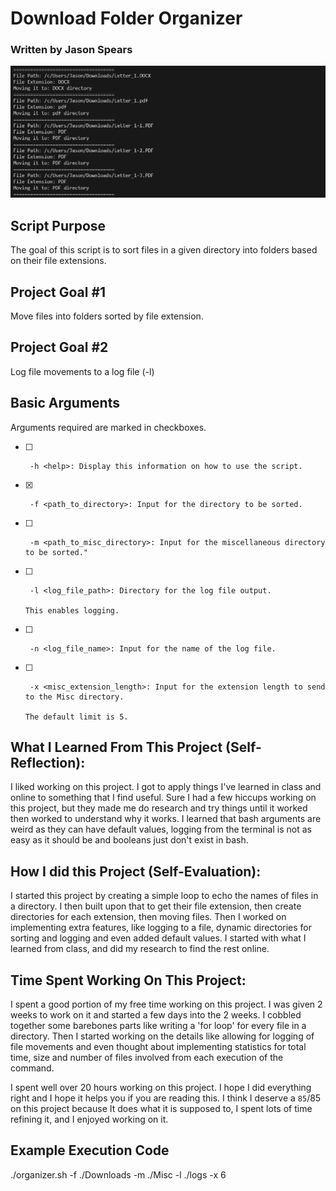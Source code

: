 # Download Folder Organizer

### Written by Jason Spears

![Sorting in action](screenshot.png)

## Script Purpose

The goal of this script is to sort files in a given directory into folders based on their file extensions.

## Project Goal #1

Move files into folders sorted by file extension.

## Project Goal #2

Log file movements to a log file (-l)

## Basic Arguments

Arguments required are marked in checkboxes.

- [ ]      -h <help>: Display this information on how to use the script.
- [x]      -f <path_to_directory>: Input for the directory to be sorted.
- [ ]      -m <path_to_misc_directory>: Input for the miscellaneous directory to be sorted."
- [ ]      -l <log_file_path>: Directory for the log file output.
                                                                                                                                                                                                                  This enables logging.
- [ ]      -n <log_file_name>: Input for the name of the log file.
- [ ]      -x <misc_extension_length>: Input for the extension length to send to the Misc directory.
                                                                                                                                                                                                                  The default limit is 5.

<!-- ### Statistics

- [ ]      -s <statistics>: Echoes the following statistics:

  - [ ]      -sN = Display the number of files sorted
  - [ ]      -sS = Display the size of files moved
  - [ ]      -sQ = Display the time taken
  - [ ]      -sA = Display all statistics

  #### (All of the statistics will be shown at the end of the program and will not function if the program is closed prematurely). -->

## What I Learned From This Project (Self-Reflection):

I liked working on this project. I got to apply things I've learned in class and online to something that I find useful. Sure I had a few hiccups working on this project, but they made me do research and try things until it worked then worked to understand why it works. I learned that bash arguments are weird as they can have default values, logging from the terminal is not as easy as it should be and booleans just don't exist in bash.

## How I did this Project (Self-Evaluation):

I started this project by creating a simple loop to echo the names of files in a directory. I then built upon that to get their file extension, then create directories for each extension, then moving files. Then I worked on implementing extra features, like logging to a file, dynamic directories for sorting and logging and even added default values. I started with what I learned from class, and did my research to find the rest online.

## Time Spent Working On This Project:

I spent a good portion of my free time working on this project. I was given 2 weeks to work on it and started a few days into the 2 weeks. I cobbled together some barebones parts like writing a 'for loop' for every file in a directory. Then I started working on the details like allowing for logging of file movements and even thought about implementing statistics for total time, size and number of files involved from each execution of the command.


I spent well over 20 hours working on this project. I hope I did everything right and I hope it helps you if you are reading this. I think I deserve a `85`/85 on this project because It does what it is supposed to, I spent lots of time refining it, and I enjoyed working on it.

## Example Execution Code

./organizer.sh -f ./Downloads -m ./Misc -l ./logs -x 6
